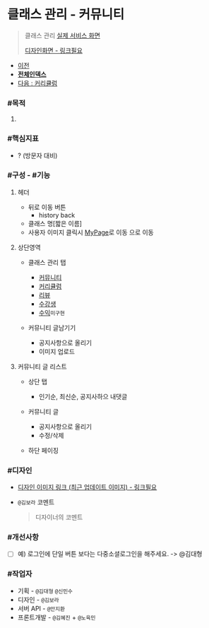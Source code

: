 # 클래스 관리 - 커뮤니티

> 클래스 관리 [실제 서비스 화면](https://www.modooclass.net/class/manager/course/506/community)
>
> [디자인화면 - 링크필요]() 



- [이전](../)      
- [**전체인덱스**](../README.md)     
- [다음 : 커리큘럼](../curriculum/README.md)



### **#목적**

1. 



### #핵심지표

- ? (방문자 대비)



### **#구성 - #기능**

1. 헤더 
     - 뒤로 이동 버튼 
         - history back
     - 클래스 명[짧은 이름]
     - 사용자 이미지 클릭시 [MyPage](../ch2_my_class)로 이동 으로 이동
2. 상단영역
   - 클래스 관리 탭
      - [커뮤니티](../community/README.md)
      - [커리큘럼](../curriculum/README.md)
      - [리뷰](../review/README.md)
      - [수강생](../member/README.md)
      - [수익](../profit/README.md)`미구현`

    - 커뮤니티 글남기기
      - 공지사항으로 올리기
      - 이미지 업로드
   
3. 커뮤니티 글 리스트
   + 상단 탭
     - 인기순, 최신순, 공지사하으 내댓글 
   
   + 커뮤니티 글
      - 공지사항으로 올리기
      - 수정/삭제
      
   + 하단 페이징
   
### **#디자인**

- [디자인 이미지 링크 (최근 업데이트 이미지) - 링크필요]()

- `@김보라`  코멘트

  > 디자이너의 코멘트



### #개선사항

- [ ] 예) 로그인에 단일 버튼 보다는 다중소셜로그인을 해주세요. -> @김대형



### **#작업자**

- 기획 - `@김대형` `@신민수`
- 디자인 - `@김보라`
- 서버 API - `@안지환`
- 프론트개발 - `@김혜진`  + `@노육민`


